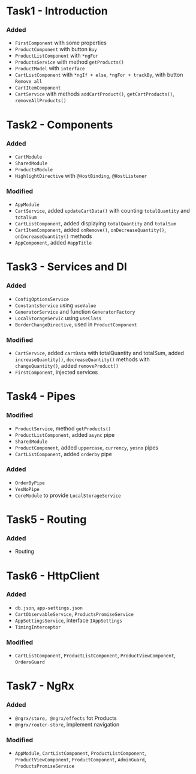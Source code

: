 # Task1 - Introduction
### Added
- `FirstComponent` with some properties
- `ProductComponent` with button `Buy`
- `ProductListComponent` with `*ngFor`
- `ProductsService` with method `getProducts()`
- `ProductModel` with `interface`
- `CartListComponent` with `*ngIf + else`, `*ngFor + trackBy`, with button `Remove all`
- `CartItemComponent`
- `CartService` with methods `addCartProduct()`, `getCartProducts()`,  `removeAllProducts()`

# Task2 - Components
### Added
- `CartModule`
- `SharedModule`
- `ProductsModule`
- `HighlightDirective` with `@HostBinding`, `@HostListener`

### Modified
- `AppModule`
- `CartService`, added `updateCartData()` with counting `totalQuantity` and `totalSum`
- `CartListComponent`, added displaying `totalQuantity` and `totalSum`
- `CartItemComponent`, added `onRemove()`, `onDecreaseQuantity()`, `onIncreaseQuantity()` methods
- `AppComponent`, added `#appTitle`

# Task3 - Services and DI
### Added
- `ConfigOptionsService`
- `ConstantsService` using `useValue`
- `GeneratorService` and function `GeneratorFactory`
- `LocalStorageServic` using `useClass`
- `BorderChangeDirective`, used in `ProductComponent`

### Modified
- `CartService`, added `cartData` with totalQuantity and totalSum, added `increaseQuantity()`, `decreaseQuantity()` methods with `changeQuantity()`, added `removeProduct()`
- `FirstComponent`, injected services

# Task4 - Pipes
### Modified
- `ProductService`, method `getProducts()`
- `ProductListComponent`, added `async` pipe
- `SharedModule`
- `ProductComponent`, added `uppercase`, `currency`, `yesno` pipes
- `CartListComponent`, added `orderby` pipe

### Added
- `OrderByPipe`
- `YesNoPipe`
- `CoreModule` to provide `LocalStorageService`

# Task5 - Routing

### Added
- Routing

# Task6 - HttpClient

### Added
- `db.json`, `app-settings.json`
- `CartObservableService`, `ProductsPromiseService`
- `AppSettingsService`, interface `IAppSettings`
- `TimingInterceptor`

### Modified
- `CartListComponent`, `ProductListComponent`, `ProductViewComponent`, `OrdersGuard`

# Task7 - NgRx

### Added
- `@ngrx/store, @ngrx/effects` fot Products
- `@ngrx/router-store`, implement navigation

### Modified
- `AppModule`, `CartListComponent`, `ProductListComponent`, `ProductViewComponent`, `ProductComponent`, `AdminGuard`, `ProductsPromiseService`
